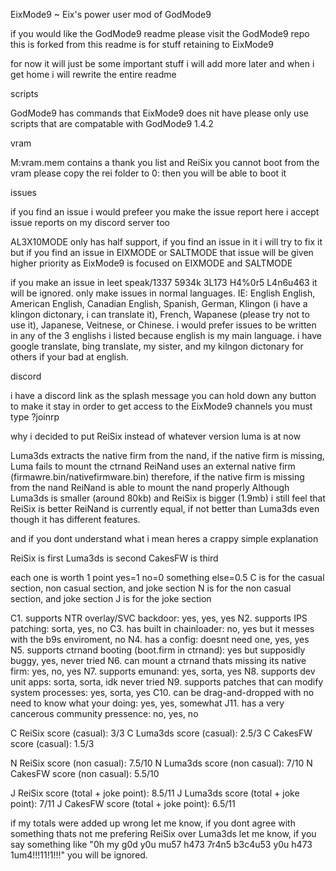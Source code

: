 EixMode9 ~ Eix's power user mod of GodMode9

if you would like the GodMode9 readme please visit the GodMode9 repo this is forked from
this readme is for stuff retaining to EixMode9

for now it will just be some important stuff
i will add more later and when i get home i will rewrite the entire readme

scripts

GodMode9 has commands that EixMode9 does nit have
please only use scripts that are compatable with GodMode9 1.4.2

vram

M:vram.mem contains a thank you list and ReiSix
you cannot boot from the vram
please copy the rei folder to 0: then you will be able to boot it

issues

if you find an issue i would prefeer you make the issue report here
i accept issue reports on my discord server too

AL3X10MODE only has half support, if you find an issue in it i will try to fix it but if you find an issue in EIXMODE or SALTMODE that issue will be given higher priority as EixMode9 is focused on EIXMODE and SALTMODE

if you make an issue in leet speak/1337 5934k 3L173 H4%0r5 L4n6u463 it will be ignored.
only make issues in normal languages. IE: English English, American English, Canadian English, Spanish, German, Klingon (i have a klingon dictonary, i can translate it), French, Wapanese (please try not to use it), Japanese, Veitnese, or Chinese. i would prefer issues to be written in any of the 3 englishs i listed because english is my main language. i have google translate, bing translate, my sister, and my kilngon dictonary for others if your bad at english.

discord

i have a discord link as the splash message
you can hold down any button to make it stay
in order to get access to the EixMode9 channels you must type ?joinrp

why i decided to put ReiSix instead of whatever version luma is at now

Luma3ds extracts the native firm from the nand, if the native firm is missing, Luma fails to mount the ctrnand
ReiNand uses an external native firm (firmawre.bin/nativefirmware.bin) therefore, if the native firm is missing from the nand ReiNand is able to mount the nand properly
Although Luma3ds is smaller (around 80kb) and ReiSix is bigger (1.9mb) i still feel that ReiSix is better
ReiNand is currently equal, if not better than Luma3ds even though it has different features.

and if you dont understand what i mean heres a crappy simple explanation

ReiSix is first
Luma3ds is second
CakesFW is third

each one is worth 1 point
yes=1
no=0
something else=0.5
C is for the casual section, non casual section, and joke section
N is for the non casual section, and joke section
J is for the joke section

C1. supports NTR overlay/SVC backdoor: yes, yes, yes
N2. supports IPS patching: sorta, yes, no
C3. has built in chainloader: no, yes but it messes with the b9s enviroment, no
N4. has a config: doesnt need one, yes, yes
N5. supports ctrnand booting (boot.firm in ctrnand): yes but supposidly buggy, yes, never tried
N6. can mount a ctrnand thats missing its native firm: yes, no, yes
N7. supports emunand: yes, sorta, yes
N8. supports dev unit apps: sorta, sorta, idk never tried
N9. supports patches that can modify system processes: yes, sorta, yes
C10. can be drag-and-dropped with no need to know what your doing: yes, yes, somewhat
J11. has a very cancerous community pressence: no, yes, no

C ReiSix score (casual): 3/3
C Luma3ds score (casual): 2.5/3
C CakesFW score (casual): 1.5/3

N ReiSix score (non casual): 7.5/10
N Luma3ds score (non casual): 7/10
N CakesFW score (non casual): 5.5/10

J ReiSix score (total + joke point): 8.5/11
J Luma3ds score (total + joke point): 7/11
J CakesFW score (total + joke point): 6.5/11

if my totals were added up wrong let me know, if you dont agree with something thats not me prefering ReiSix over Luma3ds let me know, if you say something like "0h my g0d y0u mu57 h473 7r4n5 b3c4u53 y0u h473 1um4!!!11!1!!!" you will be ignored.
